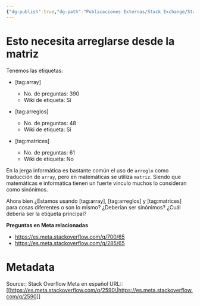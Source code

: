 ```yaml
---
{"dg-publish":true,"dg-path":"Publicaciones Externas/Stack Exchange/Stack Overflow en español/Stack Overflow en español Meta/es.meta.stackoverflow.com-2590.md","permalink":"/publicaciones-externas/stack-exchange/stack-overflow-en-espanol/stack-overflow-en-espanol-meta/es-meta-stackoverflow-com-2590/","title":"Esto necesita arreglarse desde la matriz","hide":true,"noteIcon":"default","created":"2024-04-03T12:49:10.511-06:00","updated":"2024-04-05T16:44:02.030-06:00"}
---
```


# Esto necesita arreglarse desde la matriz

Tenemos las etiquetas:

- [tag:array]
  - No. de preguntas: 390
  - Wiki de etiqueta: Sí

- [tag:arreglos]  
   - No. de preguntas: 48
   - Wiki de etiqueta: Sí

- [tag:matrices]  
   - No. de preguntas: 61
   - Wiki de etiqueta: No

En la jerga informática es bastante común el uso de `arreglo` como traducción de `array`, pero en matemáticas se utiliza `matriz`. Siendo que matemáticas e informática tienen un fuerte vínculo muchos lo consideran como sinónimos.

Ahora bien ¿Estamos usando [tag:array], [tag:arreglos] y [tag:matrices] para cosas diferentes o son lo mismo? ¿Deberían ser sinónimos? ¿Cuál debería ser la etiqueta principal?

**Preguntas en Meta relacionadas**

- https://es.meta.stackoverflow.com/q/700/65
- https://es.meta.stackoverflow.com/q/285/65


# Metadata
Source:: Stack Overflow Meta en español
URL:: [[https://es.meta.stackoverflow.com/q/2590\|https://es.meta.stackoverflow.com/q/2590]]

